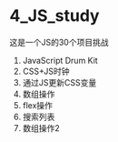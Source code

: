 # 4_JS_study
这是一个JS的30个项目挑战
1. JavaScript Drum Kit 
2. CSS+JS时钟
3. 通过JS更新CSS变量
4. 数组操作
5. flex操作
6. 搜索列表
7. 数组操作2